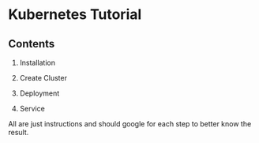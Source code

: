 # Kubernetes Tutorial

## Contents

1. Installation

2. Create Cluster

3. Deployment

4. Service

All are just instructions and should google for each step to better know the result.

